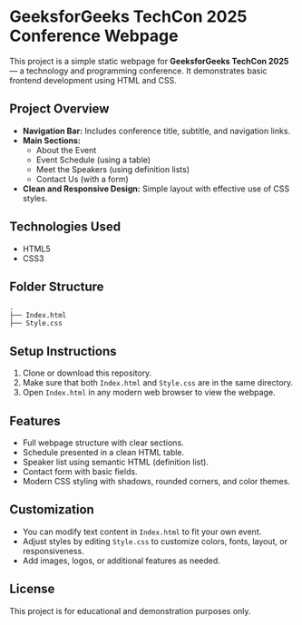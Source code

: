 # GeeksforGeeks TechCon 2025 Conference Webpage

This project is a simple static webpage for **GeeksforGeeks TechCon 2025** — a technology and programming conference. It demonstrates basic frontend development using HTML and CSS.

## Project Overview

- **Navigation Bar:** Includes conference title, subtitle, and navigation links.
- **Main Sections:**
  - About the Event
  - Event Schedule (using a table)
  - Meet the Speakers (using definition lists)
  - Contact Us (with a form)
- **Clean and Responsive Design:** Simple layout with effective use of CSS styles.

## Technologies Used

- HTML5
- CSS3

## Folder Structure

```
.
├── Index.html
├── Style.css
```

## Setup Instructions

1. Clone or download this repository.
2. Make sure that both `Index.html` and `Style.css` are in the same directory.
3. Open `Index.html` in any modern web browser to view the webpage.

## Features

- Full webpage structure with clear sections.
- Schedule presented in a clean HTML table.
- Speaker list using semantic HTML (definition list).
- Contact form with basic fields.
- Modern CSS styling with shadows, rounded corners, and color themes.

## Customization

- You can modify text content in `Index.html` to fit your own event.
- Adjust styles by editing `Style.css` to customize colors, fonts, layout, or responsiveness.
- Add images, logos, or additional features as needed.

## License

This project is for educational and demonstration purposes only.

